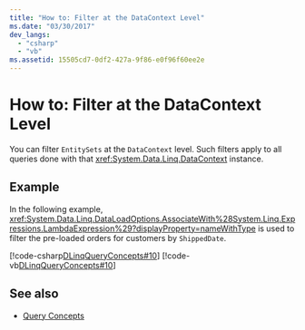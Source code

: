```yaml
---
title: "How to: Filter at the DataContext Level"
ms.date: "03/30/2017"
dev_langs: 
  - "csharp"
  - "vb"
ms.assetid: 15505cd7-0df2-427a-9f86-e0f96f60ee2e
---
```

# How to: Filter at the DataContext Level
You can filter `EntitySets` at the `DataContext` level. Such filters apply to all queries done with that <xref:System.Data.Linq.DataContext> instance.  
  
## Example  
 In the following example, <xref:System.Data.Linq.DataLoadOptions.AssociateWith%28System.Linq.Expressions.LambdaExpression%29?displayProperty=nameWithType> is used to filter the pre-loaded orders for customers by `ShippedDate`.  
  
 [!code-csharp[DLinqQueryConcepts#10](../../../../../../samples/snippets/csharp/VS_Snippets_Data/DLinqQueryConcepts/cs/Program.cs#10)]
 [!code-vb[DLinqQueryConcepts#10](../../../../../../samples/snippets/visualbasic/VS_Snippets_Data/DLinqQueryConcepts/vb/Module1.vb#10)]  
  
## See also

- [Query Concepts](query-concepts.md)
